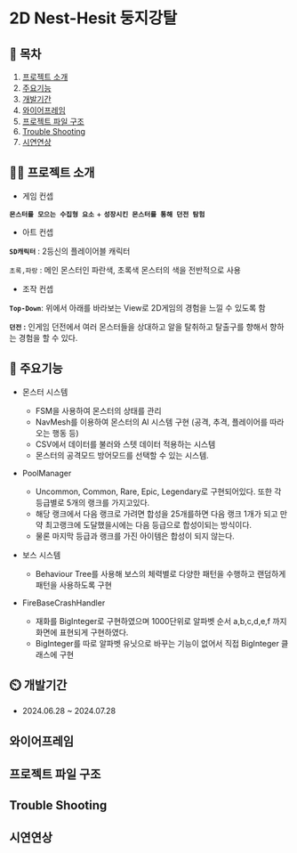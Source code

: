 # 2D Nest-Hesit 둥지강탈
## 📖 목차
1. [프로젝트 소개](#프로젝트-소개)
2. [주요기능](#주요기능)
3. [개발기간](#개발기간)
4. [와이어프레임](#와이어프레임)
5. [프로젝트 파일 구조](#프로젝트-파일-구조)
6. [Trouble Shooting](#trouble-shooting)
7. [시연연상](#시연연상)
    
## 👨‍🏫 프로젝트 소개
- 게임 컨셉

**`몬스터를 모으는 수집형 요소`** + **`성장시킨 몬스터를 통해 던전 탐험`**

- 아트 컨셉

**`SD캐릭터`** : 2등신의 플레이어블 캐릭터

`초록,파랑` : 메인 몬스터인 파란색, 초록색 몬스터의 색을 전반적으로 사용

- 조작 컨셉

**`Top-Down`**: 위에서 아래를 바라보는 View로 2D게임의 경험을 느낄 수 있도록 함

**`던전` :** 인게임 던전에서 여러 몬스터들을 상대하고 알을 탈취하고 탈출구를 향해서 향하는 경험을 할 수 있다.

## 💜 주요기능
- 몬스터 시스템
  - FSM을 사용하여 몬스터의 상태를 관리
  - NavMesh를 이용하여 몬스터의 AI 시스템 구현 (공격, 추격, 플레이어를 따라오는 행동 등)
  - CSV에서 데이터를 불러와 스텟 데이터 적용하는 시스템
  - 몬스터의 공격모드 방어모드를 선택할 수 있는 시스템.

- PoolManager
  - Uncommon, Common, Rare, Epic, Legendary로 구현되어있다. 또한 각 등급별로 5개의 랭크를 가지고있다.
  - 해당 랭크에서 다음 랭크로 가려면 합성을 25개를하면 다음 랭크 1개가 되고 만약 최고랭크에 도달했을시에는 다음 등급으로 합성이되는 방식이다.
  - 물론 마지막 등급과 랭크를 가진 아이템은 합성이 되지 않는다.

- 보스 시스템
  - Behaviour Tree를 사용해 보스의 체력별로 다양한 패턴을 수행하고 랜덤하게 패턴을 사용하도록 구현

- FireBaseCrashHandler
  - 재화를 BigInteger로 구현하였으며 1000단위로 알파벳 순서 a,b,c,d,e,f 까지 화면에 표현되게 구현하였다.
  - BigInteger를 따로 알파벳 유닛으로 바꾸는 기능이 없어서 직접 BigInteger 클래스에 구현


## ⏲️ 개발기간
- 2024.06.28 ~ 2024.07.28


## 와이어프레임





## 프로젝트 파일 구조
 



## Trouble Shooting


## 시연연상
